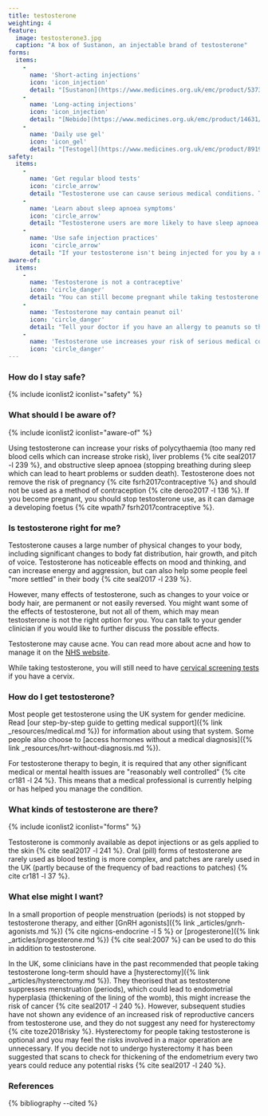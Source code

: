 ```yaml
---
title: testosterone
weighting: 4
feature:
  image: testosterone3.jpg
  caption: "A box of Sustanon, an injectable brand of testosterone"
forms:
  items:
    - 
      name: 'Short-acting injections'
      icon: 'icon_injection' 
      detail: "[Sustanon](https://www.medicines.org.uk/emc/product/5373) costs around £5-6 for 2-4 weeks"
    - 
      name: 'Long-acting injections'
      icon: 'icon_injection' 
      detail: "[Nebido](https://www.medicines.org.uk/emc/product/14631/) costs around £100 for 3 months supply"
    - 
      name: 'Daily use gel'
      icon: 'icon_gel' 
      detail: "[Testogel](https://www.medicines.org.uk/emc/product/8919/) costs around £50 for 2 months supply"
safety:
  items:
    - 
      name: 'Get regular blood tests'
      icon: 'circle_arrow' 
      detail: "Testosterone use can cause serious medical conditions. To reduce your risk level, use testosterone under medical supervision with [regular blood testing](/resources/blood-testing/)."
    - 
      name: 'Learn about sleep apnoea symptoms'
      icon: 'circle_arrow'
      detail: "Testosterone users are more likely to have sleep apnoea. Learn about the [symptoms to watch out for](https://www.nhs.uk/Conditions/Sleep-apnoea/Pages/Introduction.aspx), and if you sleep in a room with someone else, you may wish to tell them too."
    - 
      name: 'Use safe injection practices'
      icon: 'circle_arrow'
      detail: "If your testosterone isn't being injected for you by a nurse or doctor, read the safety information on our [self-injection page](/resources/injections/)."
aware-of:
  items:
    - 
      name: 'Testosterone is not a contraceptive'
      icon: 'circle_danger' 
      detail: "You can still become pregnant while taking testosterone. You can read more about contraceptive options for people on testosterone on [the FSRH website](https://www.fsrh.org/documents/fsrh-ceu-statement-contraceptive-choices-and-sexual-health-for/contraceptive-choices-and-sexual-health-for-transgender-non-binary-people-oct-2017.pdf). If you become pregnant testosterone use must be stopped."
    - 
      name: 'Testosterone may contain peanut oil'
      icon: 'circle_danger'
      detail: "Tell your doctor if you have an allergy to peanuts so they can choose a formulation of testosterone that does not contain peanut oil."
    - 
      name: 'Testosterone use increases your risk of serious medical conditions'
      icon: 'circle_danger'  
---
```


### How do I stay safe?

{% include iconlist2 iconlist="safety" %}

### What should I be aware of?

{% include iconlist2 iconlist="aware-of" %}

Using testosterone can increase your risks of polycythaemia (too many red blood cells which can increase stroke risk), liver problems {% cite seal2017 -l 239 %}, and obstructive sleep apnoea (stopping breathing during sleep which can lead to heart problems or sudden death). Testosterone does not remove the risk of pregnancy {% cite fsrh2017contraceptive %} and should not be used as a method of contraception {% cite deroo2017 -l 136 %}. If you become pregnant, you should stop testosterone use, as it can damage a developing foetus {% cite wpath7 fsrh2017contraceptive %}.

### Is testosterone right for me?

Testosterone causes a large number of physical changes to your body, including significant changes to body fat distribution, hair growth, and pitch of voice. Testosterone has noticeable effects on mood and thinking, and can increase energy and aggression, but can also help some people feel "more settled" in their body {% cite seal2017 -l 239 %}.

However, many effects of testosterone, such as changes to your voice or body hair, are permanent or not easily reversed. You might want some of the effects of testosterone, but not all of them, which may mean testosterone is not the right option for you. You can talk to your gender clinician if you would like to further discuss the possible effects.

Testosterone may cause acne. You can read more about acne and how to manage it on the [NHS website](https://www.nhs.uk/conditions/Acne/Pages/Introduction.aspx). 

While taking testosterone, you will still need to have [cervical screening tests](https://www.nhs.uk/conditions/cervical-screening-test/pages/introduction.aspx) if you have a cervix.

### How do I get testosterone?

Most people get testosterone using the UK system for gender medicine. Read [our step-by-step guide to getting medical support]({% link _resources/medical.md %}) for information about using that system. Some people also choose to [access hormones without a medical diagnosis]({% link _resources/hrt-without-diagnosis.md %}).

For testosterone therapy to begin, it is required that any other significant medical or mental health issues are "reasonably well controlled" {% cite cr181 -l 24 %}. This means that a medical professional is currently helping or has helped you manage the condition.

### What kinds of testosterone are there?

{% include iconlist2 iconlist="forms" %}

Testosterone is commonly available as depot injections or as gels applied to the skin {% cite seal2017 -l 241 %}. Oral (pill) forms of testosterone are rarely used as blood testing is more complex, and patches  are rarely used in the UK (partly because of the frequency of bad reactions to patches) {% cite cr181 -l 37 %}.

### What else might I want?

In a small proportion of people menstruation (periods) is not stopped by testosterone therapy, and either [GnRH agonists]({% link _articles/gnrh-agonists.md %}) {% cite ngicns-endocrine -l 5 %} or [progesterone]({% link _articles/progesterone.md %}) {% cite seal:2007 %} can be used to do this in addition to testosterone.

In the UK, some clinicians have in the past recommended that people taking testosterone long-term should have a [hysterectomy]({% link _articles/hysterectomy.md %}). They theorised that as testosterone suppresses menstruation (periods), which could lead to endometrial hyperplasia (thickening of the lining of the womb), this might increase the risk of cancer {% cite seal2017 -l 240 %}. However, subsequent studies have not shown any evidence of an increased risk of reproductive cancers from testosterone use, and they do not suggest any need for hysterectomy {% cite toze2018risky %}. Hysterectomy for people taking testosterone is optional and you may feel the risks involved in a major operation are unnecessary. If you decide not to undergo hysterectomy it has been suggested that scans to check for thickening of the endometrium every two years could reduce any potential risks {% cite seal2017 -l 240 %}.

### References

{% bibliography --cited %}
